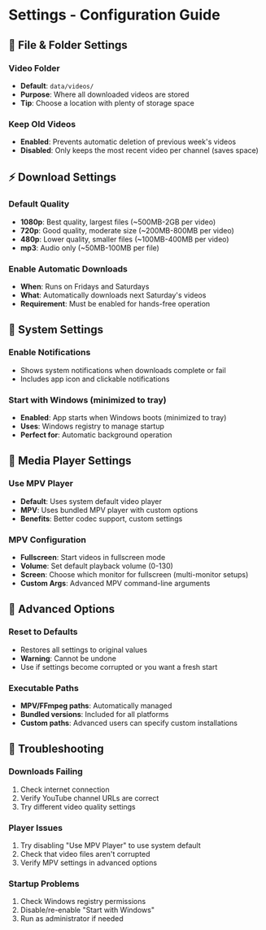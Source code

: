 # Settings - Configuration Guide

## 📁 File & Folder Settings

### Video Folder
- **Default**: `data/videos/`
- **Purpose**: Where all downloaded videos are stored
- **Tip**: Choose a location with plenty of storage space

### Keep Old Videos
- **Enabled**: Prevents automatic deletion of previous week's videos
- **Disabled**: Only keeps the most recent video per channel (saves space)

## ⚡ Download Settings

### Default Quality
- **1080p**: Best quality, largest files (~500MB-2GB per video)
- **720p**: Good quality, moderate size (~200MB-800MB per video)  
- **480p**: Lower quality, smaller files (~100MB-400MB per video)
- **mp3**: Audio only (~50MB-100MB per file)

### Enable Automatic Downloads
- **When**: Runs on Fridays and Saturdays
- **What**: Automatically downloads next Saturday's videos
- **Requirement**: Must be enabled for hands-free operation

## 🔔 System Settings

### Enable Notifications
- Shows system notifications when downloads complete or fail
- Includes app icon and clickable notifications

### Start with Windows (minimized to tray)
- **Enabled**: App starts when Windows boots (minimized to tray)
- **Uses**: Windows registry to manage startup
- **Perfect for**: Automatic background operation

## 🎵 Media Player Settings

### Use MPV Player
- **Default**: Uses system default video player
- **MPV**: Uses bundled MPV player with custom options
- **Benefits**: Better codec support, custom settings

### MPV Configuration
- **Fullscreen**: Start videos in fullscreen mode
- **Volume**: Set default playback volume (0-130)
- **Screen**: Choose which monitor for fullscreen (multi-monitor setups)
- **Custom Args**: Advanced MPV command-line arguments

## 💾 Advanced Options

### Reset to Defaults
- Restores all settings to original values
- **Warning**: Cannot be undone
- Use if settings become corrupted or you want a fresh start

### Executable Paths
- **MPV/FFmpeg paths**: Automatically managed
- **Bundled versions**: Included for all platforms
- **Custom paths**: Advanced users can specify custom installations

## 🔧 Troubleshooting

### Downloads Failing
1. Check internet connection
2. Verify YouTube channel URLs are correct
3. Try different video quality settings

### Player Issues
1. Try disabling "Use MPV Player" to use system default
2. Check that video files aren't corrupted
3. Verify MPV settings in advanced options

### Startup Problems
1. Check Windows registry permissions
2. Disable/re-enable "Start with Windows"
3. Run as administrator if needed